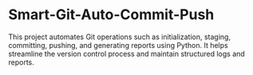 # Smart-Git-Auto-Commit-Push

This project automates Git operations such as initialization, staging, committing, pushing, and generating reports using Python. It helps streamline the version control process and maintain structured logs and reports.